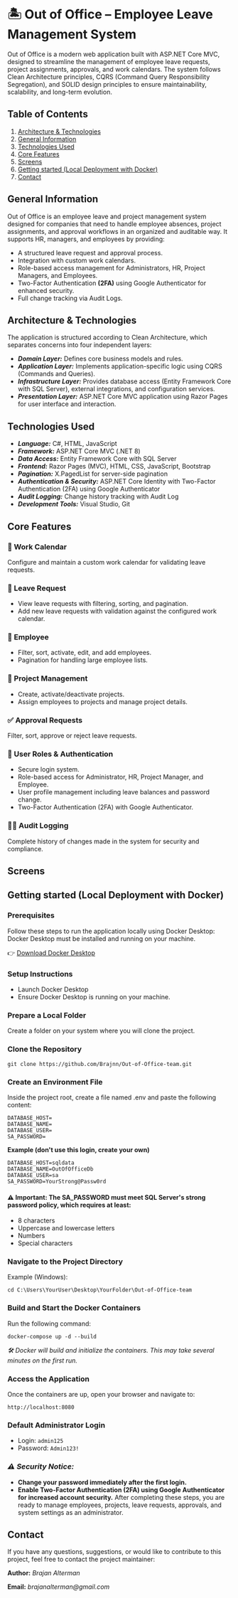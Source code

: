 # 🏝️ Out of Office – Employee Leave Management System

Out of Office is a modern web application built with ASP.NET Core MVC, designed to streamline the management of employee leave requests, project assignments, approvals, and work calendars. The system follows Clean Architecture principles, CQRS (Command Query Responsibility Segregation), and SOLID design principles to ensure maintainability, scalability, and long-term evolution.

## Table of Contents
1. [Architecture & Technologies](#architecture--technologies)
2. [General Information](#general-information)
3. [Technologies Used](#technologies-used)
4. [Core Features](#core-features)
5. [Screens](#screens)
6. [Getting started (Local Deployment with Docker)](#getting-started-local-deployment-with-docker)
7. [Contact](#contact)
   
## General Information
Out of Office is an employee leave and project management system designed for companies that need to handle employee absences, project assignments, and approval workflows in an organized and auditable way. It supports HR, managers, and employees by providing:
- A structured leave request and approval process.
- Integration with custom work calendars.
- Role-based access management for Administrators, HR, Project Managers, and Employees.
- Two-Factor Authentication __(2FA)__ using Google Authenticator for enhanced security.
- Full change tracking via Audit Logs.

## Architecture & Technologies

The application is structured according to Clean Architecture, which separates concerns into four independent layers:
* **_Domain Layer:_** Defines core business models and rules.
* **_Application Layer:_** Implements application-specific logic using CQRS (Commands and Queries).
* **_Infrastructure Layer:_** Provides database access (Entity Framework Core with SQL Server), external integrations, and configuration services.
* **_Presentation Layer:_** ASP.NET Core MVC application using Razor Pages for user interface and interaction.

## Technologies Used
* **_Language:_** C#, HTML, JavaScript
* **_Framework:_** ASP.NET Core MVC (.NET 8)
* **_Data Access:_** Entity Framework Core with SQL Server
* **_Frontend:_** Razor Pages (MVC), HTML, CSS, JavaScript, Bootstrap
* **_Pagination:_** X.PagedList for server-side pagination
* **_Authentication & Security:_** ASP.NET Core Identity with Two-Factor Authentication (2FA) using Google Authenticator
* **_Audit Logging:_** Change history tracking with Audit Log
* **_Development Tools:_** Visual Studio, Git

##  Core Features
### 📅 Work Calendar
Configure and maintain a custom work calendar for validating leave requests.

### 📝 Leave Request
* View leave requests with filtering, sorting, and pagination.
* Add new leave requests with validation against the configured work calendar.

### 👥 Employee
* Filter, sort, activate, edit, and add employees.
* Pagination for handling large employee lists.

### 📁 Project Management
* Create, activate/deactivate projects.
* Assign employees to projects and manage project details.

### ✅ Approval Requests
Filter, sort, approve or reject leave requests.

### 🔐 User Roles & Authentication
* Secure login system.
* Role-based access for Administrator, HR, Project Manager, and Employee.
* User profile management including leave balances and password change.
* Two-Factor Authentication (2FA) with Google Authenticator.

### 🕵️‍♂️ Audit Logging
Complete history of changes made in the system for security and compliance.

## Screens


## Getting started (Local Deployment with Docker)

### Prerequisites
Follow these steps to run the application locally using Docker Desktop:
Docker Desktop must be installed and running on your machine.

 👉 [Download Docker Desktop](https://www.docker.com/products/docker-desktop)

### Setup Instructions
* Launch Docker Desktop
* Ensure Docker Desktop is running on your machine.

### Prepare a Local Folder
Create a folder on your system where you will clone the project.

### Clone the Repository
```
git clone https://github.com/Brajnn/Out-of-Office-team.git
```
### Create an Environment File
Inside the project root, create a file named .env and paste the following content:
```
DATABASE_HOST=
DATABASE_NAME=
DATABASE_USER=
SA_PASSWORD=
```
__Example (don't use this login, create your own)__
```
DATABASE_HOST=sqldata
DATABASE_NAME=OutOfOfficeDb
DATABASE_USER=sa
SA_PASSWORD=YourStrong@Passw0rd
```
#### ⚠️ Important: The SA_PASSWORD must meet SQL Server's strong password policy, which requires at least:
* 8 characters
* Uppercase and lowercase letters
* Numbers
* Special characters
### Navigate to the Project Directory
Example (Windows):
```
cd C:\Users\YourUser\Desktop\YourFolder\Out-of-Office-team
```
### Build and Start the Docker Containers
Run the following command:
```
docker-compose up -d --build
```
_🛠️ Docker will build and initialize the containers. This may take several minutes on the first run._

### Access the Application
Once the containers are up, open your browser and navigate to:
```
http://localhost:8080
```
### Default Administrator Login
* Login: `admin125`
* Password: `Admin123!`
  
### _⚠️ Security Notice:_
* __Change your password immediately after the first login.__
* __Enable Two-Factor Authentication (2FA) using Google Authenticator for increased account security.__
After completing these steps, you are ready to manage employees, projects, leave requests, approvals, and system settings as an administrator.

## Contact
If you have any questions, suggestions, or would like to contribute to this project, feel free to contact the project maintainer:

__Author:__ _Brajan Alterman_

__Email:__ _brajanalterman@gmail.com_

